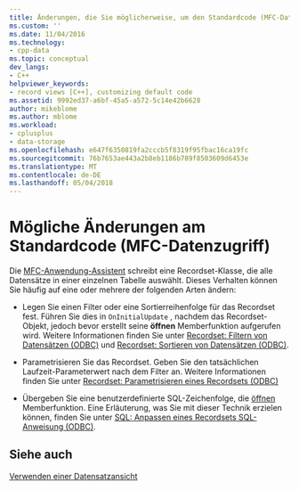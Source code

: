```yaml
---
title: Änderungen, die Sie möglicherweise, um den Standardcode (MFC-Datenzugriff vornehmen) | Microsoft Docs
ms.custom: ''
ms.date: 11/04/2016
ms.technology:
- cpp-data
ms.topic: conceptual
dev_langs:
- C++
helpviewer_keywords:
- record views [C++], customizing default code
ms.assetid: 9992ed37-a6bf-45a5-a572-5c14e42b6628
author: mikeblome
ms.author: mblome
ms.workload:
- cplusplus
- data-storage
ms.openlocfilehash: e647f6350819fa2cccb5f8319f95fbac16ca19fc
ms.sourcegitcommit: 76b7653ae443a2b8eb1186b789f8503609d6453e
ms.translationtype: MT
ms.contentlocale: de-DE
ms.lasthandoff: 05/04/2018
---
```

# <a name="changes-you-might-make-to-the-default-code--mfc-data-access"></a>Mögliche Änderungen am Standardcode (MFC-Datenzugriff)
Die [MFC-Anwendung-Assistent](../mfc/reference/database-support-mfc-application-wizard.md) schreibt eine Recordset-Klasse, die alle Datensätze in einer einzelnen Tabelle auswählt. Dieses Verhalten können Sie häufig auf eine oder mehrere der folgenden Arten ändern:  
  
-   Legen Sie einen Filter oder eine Sortierreihenfolge für das Recordset fest. Führen Sie dies in `OnInitialUpdate` , nachdem das Recordset-Objekt, jedoch bevor erstellt seine **öffnen** Memberfunktion aufgerufen wird. Weitere Informationen finden Sie unter [Recordset: Filtern von Datensätzen (ODBC)](../data/odbc/recordset-filtering-records-odbc.md) und [Recordset: Sortieren von Datensätzen (ODBC)](../data/odbc/recordset-sorting-records-odbc.md).  
  
-   Parametrisieren Sie das Recordset. Geben Sie den tatsächlichen Laufzeit-Parameterwert nach dem Filter an. Weitere Informationen finden Sie unter [Recordset: Parametrisieren eines Recordsets (ODBC)](../data/odbc/recordset-parameterizing-a-recordset-odbc.md)  
  
-   Übergeben Sie eine benutzerdefinierte SQL-Zeichenfolge, die [öffnen](../mfc/reference/crecordset-class.md#open) Memberfunktion. Eine Erläuterung, was Sie mit dieser Technik erzielen können, finden Sie unter [SQL: Anpassen eines Recordsets SQL-Anweisung (ODBC)](../data/odbc/sql-customizing-your-recordsets-sql-statement-odbc.md).  
  
## <a name="see-also"></a>Siehe auch  
 [Verwenden einer Datensatzansicht](../data/using-a-record-view-mfc-data-access.md)